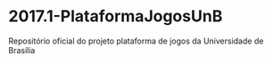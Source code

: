 # 2017.1-PlataformaJogosUnB
Repositório oficial do projeto plataforma de jogos da Universidade de Brasília
